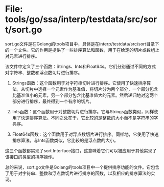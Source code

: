 # File: tools/go/ssa/interp/testdata/src/sort/sort.go

sort.go文件是在Golang的tools项目中，具体是在interp/testdata/src/sort目录下的一个文件。它的作用是提供了一些排序算法和函数，用于在给定的切片或数组上对元素进行排序。

该文件中定义了三个函数：Strings、Ints和Float64s。它们分别通过不同的方式对字符串、整数和浮点数切片进行排序。

1. Strings函数：这个函数用于对字符串切片进行排序。它使用了快速排序算法，从切片中选择一个元素作为基准值，将切片分为两个部分，一个部分包含比基准值小的元素，另一个部分包含比基准值大的元素。然后递归地对这两个部分进行排序，最终得到一个有序的切片。

2. Ints函数：这个函数用于对整数切片进行排序。它与Strings函数类似，同样使用了快速排序算法。不同之处在于，它比较的是整数的大小而不是字符串的字典序。

3. Float64s函数：这个函数用于对浮点数切片进行排序。同样地，它使用了快速排序算法。与Ints函数类似，它比较的是浮点数的大小。

这三个函数都实现了sort.Interface接口，这意味着它们可以被应用于其他实现了该接口的类型的排序操作。

总的来说，sort.go文件是Golang的tools项目中一个提供排序功能的文件。它包含了用于对字符串、整数和浮点数切片进行排序的函数，以及相应的排序算法的实现。

